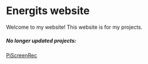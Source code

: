 # Energits website
Welcome to my website! This website is for my projects.

##### No longer updated projects:
[PiScreenRec](https://energitcz.github.io/piscreenrec.html) 

